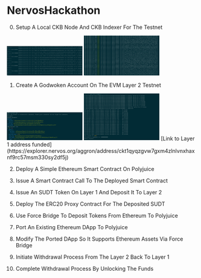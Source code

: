 # NervosHackathon

0) Setup A Local CKB Node And CKB Indexer For The Testnet
<img src="images/00/node.png" width="200" alt="Node">
<img src="images/00/indexer.png" width="200" alt="indexer">

1) Create A Godwoken Account On The EVM Layer 2 Testnet
<img src="images/01/01_account_new_list.png" width="200" alt="New Account created">
<img src="images/01/02_layer2_deposit.png" width="200" alt="Deposit on Layer2">
[Link to Layer 1 address funded](https://explorer.nervos.org/aggron/address/ckt1qyqzgvw7gxm4zlnlvnxhaxnf9rc57msm330sy2df5j)

2) Deploy A Simple Ethereum Smart Contract On Polyjuice

3) Issue A Smart Contract Call To The Deployed Smart Contract

4) Issue An SUDT Token On Layer 1 And Deposit It To Layer 2

5) Deploy The ERC20 Proxy Contract For The Deposited SUDT

6) Use Force Bridge To Deposit Tokens From Ethereum To Polyjuice

7) Port An Existing Ethereum DApp To Polyjuice

8) Modify The Ported DApp So It Supports Ethereum Assets Via Force Bridge

9) Initiate Withdrawal Process From The Layer 2 Back To Layer 1

10) Complete Withdrawal Process By Unlocking The Funds

